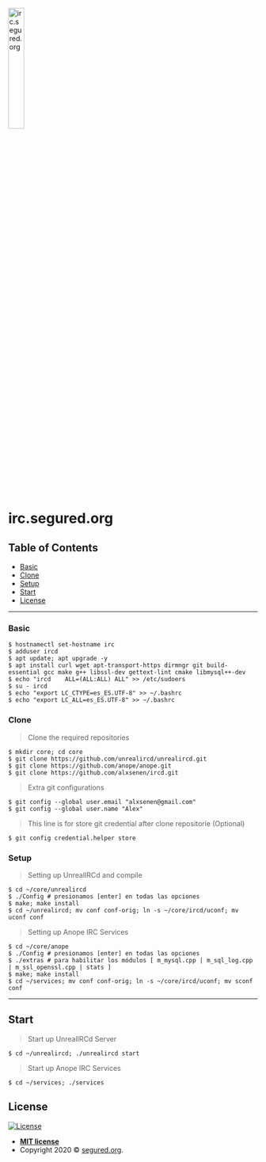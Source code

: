 <a href="http://webchat.segured.org"><img src="https://zulipchat.com/static/images/integrations/logos/irc.svg" align="center" width="25%" height="auto" title="irc.segured.org" alt="irc.segured.org"></a>

<!-- [![FVCproductions](https://avatars1.githubusercontent.com/u/4284691?v=3&s=200)](http://fvcproductions.com) -->

# irc.segured.org

## Table of Contents

- [Basic](#basic)
- [Clone](#clone)
- [Setup](#setup)
- [Start](#start)
- [License](#license)

---

### Basic

```shell
$ hostnamectl set-hostname irc
$ adduser ircd
$ apt update; apt upgrade -y
$ apt install curl wget apt-transport-https dirmngr git build-essential gcc make g++ libssl-dev gettext-lint cmake libmysql++-dev
$ echo "ircd	ALL=(ALL:ALL) ALL" >> /etc/sudoers
$ su - ircd
$ echo "export LC_CTYPE=es_ES.UTF-8" >> ~/.bashrc 
$ echo "export LC_ALL=es_ES.UTF-8" >> ~/.bashrc
```

### Clone

> Clone the required repositories

```shell
$ mkdir core; cd core
$ git clone https://github.com/unrealircd/unrealircd.git
$ git clone https://github.com/anope/anope.git
$ git clone https://github.com/alxsenen/ircd.git
```

> Extra git configurations

```shell
$ git config --global user.email "alxsenen@gmail.com"
$ git config --global user.name "Alex"
```
> This line is for store git credential after clone repositorie (Optional)

```shell
$ git config credential.helper store
```
### Setup

> Setting up UnrealIRCd and compile

```shell
$ cd ~/core/unrealircd
$ ./Config # presionamos [enter] en todas las opciones
$ make; make install
$ cd ~/unrealircd; mv conf conf-orig; ln -s ~/core/ircd/uconf; mv uconf conf
```

> Setting up Anope IRC Services

```shell
$ cd ~/core/anope
$ ./Config # presionamos [enter] en todas las opciones
$ ./extras # para habilitar los módulos [ m_mysql.cpp | m_sql_log.cpp | m_ssl_openssl.cpp | stats ]
$ make; make install
$ cd ~/services; mv conf conf-orig; ln -s ~/core/ircd/uconf; mv sconf conf
```

---

## Start

> Start up UnrealIRCd Server

```shell
$ cd ~/unrealircd; ./unrealircd start
```

> Start up Anope IRC Services

```shell
$ cd ~/services; ./services
```

## License

[![License](http://img.shields.io/:license-mit-blue.svg?style=flat-square)](http://badges.mit-license.org)

- **[MIT license](http://opensource.org/licenses/mit-license.php)**
- Copyright 2020 © <a href="http://fvcproductions.com" target="_blank">segured.org</a>.

